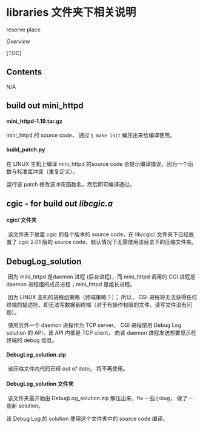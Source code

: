 # libraries 文件夹下相关说明

reserve place

*Overview*

[TOC]

## Contents

  N/A



## build out mini_httpd

#### mini_httpd-1.19.tar.gz

mini_httpd 的 source code， 通过 `$ make init` 解压出来给编译使用。

#### build_patch.py

在 LINUX 主机上编译 mini_httpd 的source code 会提示编译错误，因为一个函数与标准库冲突（重复定义）。

运行该 patch 修改该冲突函数名，然后即可编译通过。 



## cgic - for build out *libcgic.a*

#### cgic/ 文件夹 

​    该文件夹下放置 cgic 的各个版本的 source code，在 lib/cgic/ 文件夹下已经放置了 cgic 2.01 版的 source code，默认情况下无需使用该目录下的压缩文件夹。



## DebugLog_solution

​    因为 mini_httpd 是daemon 进程 (后台进程)，而 mini_httpd 调用的 CGI 进程是 daemon 进程组的成员进程；mini_httpd 是组长进程。

​    因为 LINUX 主机的进程组策略（终端策略？）； 所以， CGI 进程将无法获得任何终端的描述符，即无法写数据到终端（对于有操作权限的文件，读写文件没有问题）。

​    使用另外一个 daemon 进程作为 TCP server， CGI 进程使用 Debug Log solution 的 API，该 API 内部是 TCP client， 向该 daemon 进程发送想要显示在终端的 debug 信息。



#### DebugLog_solution.zip

​    该压缩文件内代码已经 out of date， 将不再使用。



#### DebugLog_solution 文件夹

​    该文件夹最开始由 DebugLog_solution.zip 解压出来，fix 一些小bug， 做了一些新 solution。

该 Debug Log 的 solution 使用这个文件夹中的 source code 编译。





